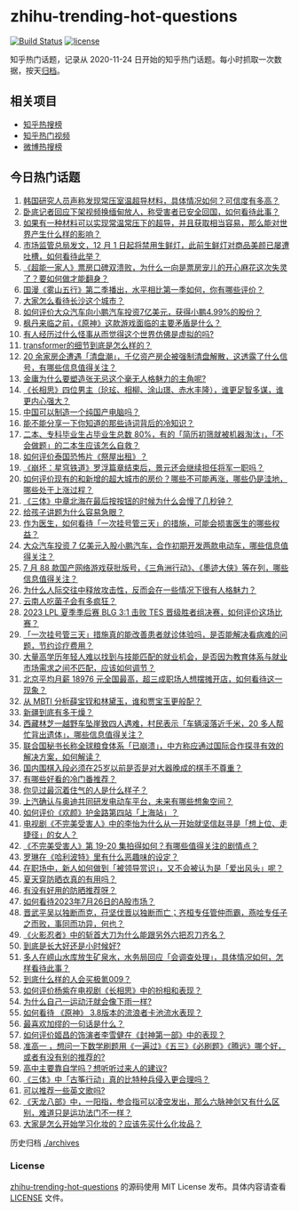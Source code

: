 # zhihu-trending-hot-questions

[![Build Status](https://github.com/justjavac/zhihu-trending-hot-questions/workflows/ci/badge.svg?branch=master)](https://github.com/justjavac/zhihu-trending-hot-questions/actions)
[![license](https://img.shields.io/github/license/justjavac/zhihu-trending-hot-questions)](https://github.com/justjavac/zhihu-trending-hot-questions/blob/master/LICENSE)

知乎热门话题，记录从 2020-11-24
日开始的知乎热门话题。每小时抓取一次数据，按天[归档](./archives)。

## 相关项目

- [知乎热搜榜](https://github.com/justjavac/zhihu-trending-top-search)
- [知乎热门视频](https://github.com/justjavac/zhihu-trending-hot-video)
- [微博热搜榜](https://github.com/justjavac/weibo-trending-hot-search)

## 今日热门话题

<!-- BEGIN -->
<!-- 最后更新时间 Thu Jul 27 2023 04:14:56 GMT+0800 (China Standard Time) -->

1. [韩国研究人员声称发现常压室温超导材料，具体情况如何？可信度有多高？](https://www.zhihu.com/question/613850973)
1. [卧底记者回应下架视频换缅甸放人，称受害者已安全回国，如何看待此事？](https://www.zhihu.com/question/613591471)
1. [如果有一种材料可以实现常温常压下的超导，并且获取相当容易，那么能对世界产生什么样的影响？](https://www.zhihu.com/question/614077790)
1. [市场监管总局发文，12 月 1 日起将禁用生鲜灯，此前生鲜灯对商品美颜已屡遭吐槽，如何看待此举？](https://www.zhihu.com/question/614055600)
1. [《超能一家人》票房口碑双溃败，为什么一向是票房宠儿的开心麻花这次失灵了？要如何做才能翻身？](https://www.zhihu.com/question/614043432)
1. [国漫《雾山五行》第二季播出，水平相比第一季如何，你有哪些评价？](https://www.zhihu.com/question/614073166)
1. [大家怎么看待长沙这个城市？](https://www.zhihu.com/question/298621710)
1. [如何评价大众汽车向小鹏汽车投资7亿美元，获得小鹏4.99%的股份？](https://www.zhihu.com/question/614158517)
1. [枫丹来临之前，《原神》这款游戏面临的主要矛盾是什么？](https://www.zhihu.com/question/608248960)
1. [有人经历过什么怪事从而觉得这个世界仿佛是虚拟的吗?](https://www.zhihu.com/question/593489074)
1. [transformer的细节到底是怎么样的？](https://www.zhihu.com/question/362131975)
1. [20 余家房企遭遇「清盘潮」，千亿资产房企被强制清盘解散，这透露了什么信号，有哪些信息值得关注？](https://www.zhihu.com/question/614072198)
1. [金庸为什么要塑造张无忌这个毫无人格魅力的主角呢?](https://www.zhihu.com/question/613987325)
1. [《长相思》四位男主（玱玹、相柳、涂山璟、赤水丰隆），谁更足智多谋，谁更内心强大？](https://www.zhihu.com/question/554776610)
1. [中国可以制造一个纯国产电脑吗？](https://www.zhihu.com/question/384887124)
1. [能不能分享一下你知道的那些诗词背后的冷知识？](https://www.zhihu.com/question/592384527)
1. [二本、专科毕业生占毕业生总数 80%，有的「简历初筛就被机器淘汰」，「不会做题」的二本生应该怎么自救？](https://www.zhihu.com/question/614066970)
1. [如何评价泰国恐怖片《祭屋出租》？](https://www.zhihu.com/question/597833794)
1. [《崩坏：星穹铁道》罗浮篇章结束后，景元还会继续担任将军一职吗？](https://www.zhihu.com/question/613594200)
1. [如何评价现有的和新增的超大城市的房价？哪些不可能再涨，哪些仍是洼地，哪些处于上涨过程？](https://www.zhihu.com/question/614050550)
1. [《三体》中章北海在最后按按钮的时候为什么会慢了几秒钟？](https://www.zhihu.com/question/24084725)
1. [给孩子讲题为什么容易急眼？](https://www.zhihu.com/question/500133316)
1. [作为医生，如何看待「一次挂号管三天」的措施，可能会损害医生的哪些权益？](https://www.zhihu.com/question/613963786)
1. [大众汽车投资 7 亿美元入股小鹏汽车，合作初期开发两款电动车，哪些信息值得关注？](https://www.zhihu.com/question/614154437)
1. [7 月 88 款国产网络游戏获批版号，《三角洲行动》、《墨迹大侠》等在列，哪些信息值得关注？](https://www.zhihu.com/question/614067231)
1. [为什么人际交往中释放攻击性，反而会在一些情况下很有人格魅力？](https://www.zhihu.com/question/533622671)
1. [云南人吃菌子会有多疯狂？](https://www.zhihu.com/question/347172987)
1. [2023 LPL 夏季季后赛 BLG 3:1 击败 TES 晋级胜者组决赛，如何评价这场比赛？](https://www.zhihu.com/question/614088124)
1. [「一次挂号管三天」措施真的能改善患者就诊体验吗，是否能解决看病难的问题，节约诊疗费用？](https://www.zhihu.com/question/613963201)
1. [大量高学历年轻人难以找到与技能匹配的就业机会，是否因为教育体系与就业市场需求之间不匹配，应该如何调节？](https://www.zhihu.com/question/613850315)
1. [北京平均月薪 18976 元全国最高，超三成职场人想摆摊开店，如何看待这一现象？](https://www.zhihu.com/question/613867853)
1. [从 MBTI 分析薛宝钗和林黛玉，谁和贾宝玉更般配？](https://www.zhihu.com/question/613331359)
1. [新疆到底有多干燥？](https://www.zhihu.com/question/288783218)
1. [西藏林芝一越野车坠崖致四人遇难，村民表示「车辆滚落近千米，20 多人帮忙背出遗体」，哪些信息值得关注？](https://www.zhihu.com/question/613869705)
1. [联合国秘书长称全球粮食体系「已崩溃」，中方称应通过国际合作探寻有效的解决方案，如何解读？](https://www.zhihu.com/question/613881297)
1. [国内围棋入段必须在25岁以前是否是对大器晚成的棋手不尊重？](https://www.zhihu.com/question/56096543)
1. [有哪些好看的冷门番推荐？](https://www.zhihu.com/question/613278197)
1. [你见过最沉着住气的人是什么样子？](https://www.zhihu.com/question/63036854)
1. [上汽确认与奥迪共同研发电动车平台，未来有哪些想象空间？](https://www.zhihu.com/question/613166524)
1. [如何评价《欢颜》护金路第四站「上海站」？](https://www.zhihu.com/question/613458394)
1. [电视剧《不完美受害人》中的李怡为什么从一开始就坚信赵寻是「想上位、走捷径」的女人？](https://www.zhihu.com/question/613060857)
1. [《不完美受害人》第 19-20 集拍得如何？有哪些值得关注的剧情点？](https://www.zhihu.com/question/614122897)
1. [罗琳在《哈利波特》里有什么恶趣味的设定？](https://www.zhihu.com/question/334831571)
1. [在职场中，新人如何做到「被领导赏识」，又不会被认为是「爱出风头」呢？](https://www.zhihu.com/question/612078661)
1. [夏天穿防晒衣真的有用吗？](https://www.zhihu.com/question/613255233)
1. [有没有好用的防晒推荐呀？](https://www.zhihu.com/question/613546791)
1. [如何看待2023年7月26日的A股市场？](https://www.zhihu.com/question/614011356)
1. [晋武平吴以独断而克，苻坚伐晋以独断而亡；齐桓专任管仲而霸，燕哙专任子之而败，事同而功异，何也？](https://www.zhihu.com/question/612882612)
1. [《火影忍者》中的斩首大刀为什么能跟另外六把忍刀齐名？](https://www.zhihu.com/question/345593816)
1. [到底是长大好还是小时候好?](https://www.zhihu.com/question/607372176)
1. [多人在崂山水库放生矿泉水，水务局回应「会调查处理」，具体情况如何，怎样看待此事？](https://www.zhihu.com/question/613682135)
1. [到底什么样的人会买极氪009？](https://www.zhihu.com/question/612093032)
1. [如何评价杨紫在电视剧《长相思》中的扮相和表现？](https://www.zhihu.com/question/613714203)
1. [为什么自己一运动汗就会像下雨一样?](https://www.zhihu.com/question/611971563)
1. [如何看待 《原神》 3.8版本的流浪者卡池流水表现？](https://www.zhihu.com/question/613988911)
1. [最喜欢加缪的一句话是什么？](https://www.zhihu.com/question/318208674)
1. [如何评价姬昌的饰演者李雪健在《封神第一部》中的表现？](https://www.zhihu.com/question/613750730)
1. [准高一 ，想问一下数学刷题用《一遍过》《五三》《必刷题》《腾远》哪个好，或者有没有别的推荐的?](https://www.zhihu.com/question/612160264)
1. [高中主要靠自学吗？想听听过来人的建议?](https://www.zhihu.com/question/613430214)
1. [《三体》中「古筝行动」真的比特种兵侵入更合理吗？](https://www.zhihu.com/question/582885932)
1. [可以推荐一些英文歌吗?](https://www.zhihu.com/question/613762731)
1. [《天龙八部》中，一阳指，参合指可以凌空发出，那么六脉神剑又有什么区别，难道只是运功法门不一样？](https://www.zhihu.com/question/371964272)
1. [大家是怎么开始学习化妆的？应该先买什么化妆品？](https://www.zhihu.com/question/609622668)

<!-- END -->

历史归档 [./archives](./archives)

### License

[zhihu-trending-hot-questions](https://github.com/justjavac/zhihu-trending-hot-questions)
的源码使用 MIT License 发布。具体内容请查看 [LICENSE](./LICENSE) 文件。

